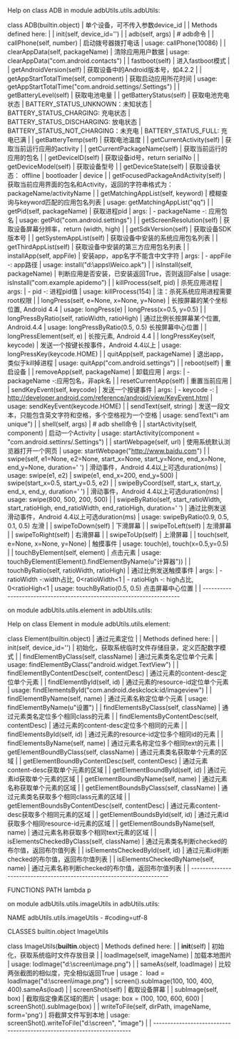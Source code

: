 Help on class ADB in module adbUtils.utils.adbUtils:

class ADB(builtin.object) | 单个设备，可不传入参数device_id |
| Methods defined here: |
| init(self, device_id='') |
| adb(self, args) | # adb命令 |
| callPhone(self, number) | 启动拨号器拨打电话 | usage: callPhone(10086) |
| clearAppData(self, packageName) | 清除应用用户数据 | usage: clearAppData("com.android.contacts") |
| fastboot(self) | 进入fastboot模式 |
| getAndroidVersion(self) | 获取设备中的Android版本号，如4.2.2 |
| getAppStartTotalTime(self, component) | 获取启动应用所花时间 | usage: getAppStartTotalTime("com.android.settings/.Settings") |
| getBatteryLevel(self) | 获取电池电量 |
| getBatteryStatus(self) | 获取电池充电状态 | BATTERY_STATUS_UNKNOWN：未知状态 | BATTERY_STATUS_CHARGING: 充电状态 | BATTERY_STATUS_DISCHARGING: 放电状态 | BATTERY_STATUS_NOT_CHARGING：未充电 | BATTERY_STATUS_FULL: 充电已满 |
| getBatteryTemp(self) | 获取电池温度 |
| getCurrentActivity(self) | 获取当前运行应用的activity |
| getCurrentPackageName(self) | 获取当前运行的应用的包名 |
| getDeviceID(self) | 获取设备id号，return serialNo |
| getDeviceModel(self) | 获取设备型号 |
| getDeviceState(self) | 获取设备状态： offline | bootloader | device |
| getFocusedPackageAndActivity(self) | 获取当前应用界面的包名和Activity，返回的字符串格式为：packageName/activityName |
| getMatchingAppList(self, keyword) | 模糊查询与keyword匹配的应用包名列表 | usage: getMatchingAppList("qq") |
| getPid(self, packageName) | 获取进程pid | args: | - packageName -: 应用包名 | usage: getPid("com.android.settings") |
| getScreenResolution(self) | 获取设备屏幕分辨率，return (width, high) |
| getSdkVersion(self) | 获取设备SDK版本号
|
| getSystemAppList(self) | 获取设备中安装的系统应用包名列表 |
| getThirdAppList(self) | 获取设备中安装的第三方应用包名列表 |
| installApp(self, appFile) | 安装app，app名字不能含中文字符 | args: | - appFile -: app路径 | usage: install("d:\apps\Weico.apk") |
| isInstall(self, packageName) | 判断应用是否安装，已安装返回True，否则返回False | usage: isInstall("com.example.apidemo") |
| killProcess(self, pid) | 杀死应用进程 | args: | - pid -: 进程pid值 | usage: killProcess(154) | 注：杀死系统应用进程需要root权限 |
| longPress(self, e=None, x=None, y=None) | 长按屏幕的某个坐标位置, Android 4.4 | usage: longPress(e) | longPress(x=0.5, y=0.5) |
| longPressByRatio(self, ratioWidth, ratioHigh) | 通过比例长按屏幕某个位置, Android.4.4 | usage: longPressByRatio(0.5, 0.5) 长按屏幕中心位置 |
| longPressElement(self, e) | 长按元素, Android 4.4 |
| longPressKey(self, keycode) | 发送一个按键长按事件，Android 4.4以上 | usage: longPressKey(keycode.HOME) |
| quitApp(self, packageName) | 退出app，类似于kill掉进程 | usage: quitApp("com.android.settings") |
| reboot(self) | 重启设备 |
| removeApp(self, packageName) | 卸载应用 | args: | - packageName -:应用包名，非apk名 |
| resetCurrentApp(self) | 重置当前应用 |
| sendKeyEvent(self, keycode) | 发送一个按键事件 | args: | - keycode -: | http://developer.android.com/reference/android/view/KeyEvent.html | usage: sendKeyEvent(keycode.HOME) |
| sendText(self, string) | 发送一段文本，只能包含英文字符和空格，多个空格视为一个空格 | usage: sendText("i am unique") |
| shell(self, args) | # adb shell命令 |
| startActivity(self, component) | 启动一个Activity | usage: startActivity(component = "com.android.settinrs/.Settings") |
| startWebpage(self, url) | 使用系统默认浏览器打开一个网页 | usage: startWebpage("http://www.baidu.com") |
| swipe(self, e1=None, e2=None, start_x=None, start_y=None, end_x=None, end_y=None, duration=' ') | 滑动事件，Android 4.4以上可选duration(ms) | usage: swipe(e1, e2) | swipe(e1, end_x=200, end_y=500) | swipe(start_x=0.5, start_y=0.5, e2) |
| swipeByCoord(self, start_x, start_y, end_x, end_y, duration=' ') | 滑动事件，Android 4.4以上可选duration(ms) | usage: swipe(800, 500, 200, 500) |
| swipeByRatio(self, start_ratioWidth, start_ratioHigh, end_ratioWidth, end_ratioHigh, duration=' ') | 通过比例发送滑动事件，Android 4.4以上可选duration(ms) | usage: swipeByRatio(0.9, 0.5, 0.1, 0.5) 左滑 |
| swipeToDown(self) | 下滑屏幕 |
| swipeToLeft(self) | 左滑屏幕 |
| swipeToRight(self) | 右滑屏幕 |
| swipeToUp(self) | 上滑屏幕 |
| touch(self, e=None, x=None, y=None) | 触摸事件 | usage: touch(e), touch(x=0.5,y=0.5) |
| touchByElement(self, element) | 点击元素 | usage: touchByElement(Element().findElementByName(u"计算器")) |
| touchByRatio(self, ratioWidth, ratioHigh) | 通过比例发送触摸事件 | args: | - ratioWidth -:width占比, 0<ratioWidth<1 | - ratioHigh -: high占比, 0<ratioHigh<1 | usage: touchByRatio(0.5, 0.5) 点击屏幕中心位置 |
| ----------------------------------------------------------------------

on module adbUtils.utils.element in adbUtils.utils:

Help on class Element in module adbUtils.utils.element:

class Element(builtin.object) | 通过元素定位 |
| Methods defined here: |
| init(self, device_id='') | 初始化，获取系统临时文件存储目录，定义匹配数字模式 |
| findElementByClass(self, className) | 通过元素类名定位单个元素 | usage: findElementByClass("android.widget.TextView") |
| findElementByContentDesc(self, contentDesc) | 通过元素的content-desc定位单个元素 |
| findElementById(self, id) | 通过元素的resource-id定位单个元素 | usage: findElementsById("com.android.deskclock:id/imageview") |
| findElementByName(self, name) | 通过元素名称定位单个元素 | usage: findElementByName(u"设置") |
| findElementsByClass(self, className) | 通过元素类名定位多个相同class的元素 |
| findElementsByContentDesc(self, contentDesc) | 通过元素的content-desc定位多个相同的元素 |
| findElementsById(self, id) | 通过元素的resource-id定位多个相同id的元素 |
| findElementsByName(self, name) | 通过元素名称定位多个相同text的元素 |
| getElementBoundByClass(self, className) | 通过元素类名获取单个元素的区域 |
| getElementBoundByContentDesc(self, contentDesc) | 通过元素content-desc获取单个元素的区域 |
| getElementBoundById(self, id) | 通过元素id获取单个元素的区域 |
| getElementBoundByName(self, name) | 通过元素名称获取单个元素的区域 |
| getElementBoundsByClass(self, className) | 通过元素类名获取多个相同class元素的区域 |
| getElementBoundsByContentDesc(self, contentDesc) | 通过元素content-desc获取多个相同元素的区域 |
| getElementBoundsById(self, id) | 通过元素id获取多个相同resource-id元素的区域 |
| getElementBoundsByName(self, name) | 通过元素名称获取多个相同text元素的区域 |
| isElementsCheckedByClass(self, className) | 通过元素类名判断checked的布尔值，返回布尔值列表 |
| isElementsCheckedById(self, id) | 通过元素id判断checked的布尔值，返回布尔值列表 |
| isElementsCheckedByName(self, name) | 通过元素名称判断checked的布尔值，返回布尔值列表 |
| ----------------------------------------------------------------------

FUNCTIONS PATH lambda p

on module adbUtils.utils.imageUtils in adbUtils.utils:

NAME adbUtils.utils.imageUtils - #coding=utf-8

CLASSES builtin.object ImageUtils

class ImageUtils(__builtin__.object)
 |  Methods defined here:
 |
 |  __init__(self)
 |      初始化，获取系统临时文件存放目录
 |
 |  loadImage(self, imageName)
 |      加载本地图片
 |      usage: lodImage("d:\screen\image.png")
 |
 |  sameAs(self, loadImage)
 |      比较两张截图的相似度，完全相似返回True
 |      usage： load = loadImage("d:\screen\image.png")
 |              screen().subImage(100, 100, 400, 400).sameAs(load)
 |
 |  screenShot(self)
 |      截取设备屏幕
 |
 |  subImage(self, box)
 |      截取指定像素区域的图片
 |      usage: box = (100, 100, 600, 600)
 |            screenShot().subImage(box)
 |
 |  writeToFile(self, dirPath, imageName, form='png')
 |      将截屏文件写到本地
 |      usage: screenShot().writeToFile("d:\screen", "image")
 |
 |  ----------------------------------------------------------------------